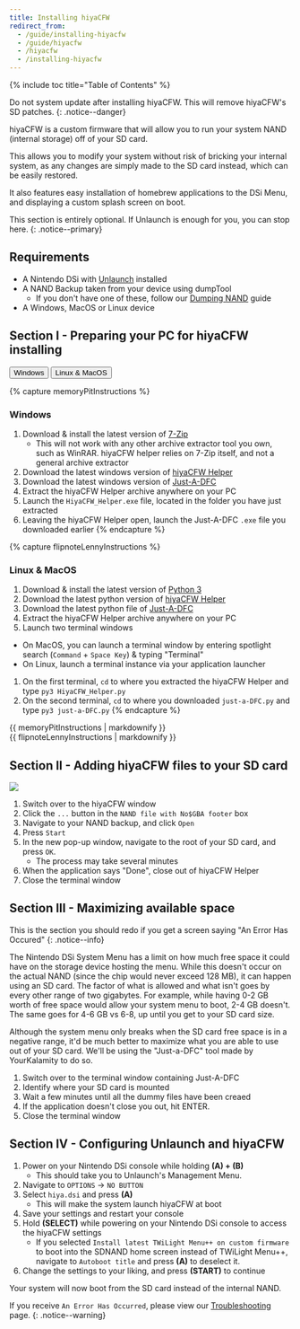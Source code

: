 ```yaml
---
title: Installing hiyaCFW
redirect_from:
  - /guide/installing-hiyacfw
  - /guide/hiyacfw
  - /hiyacfw
  - /installing-hiyacfw
---
```


{% include toc title="Table of Contents" %}

Do not system update after installing hiyaCFW. This will remove hiyaCFW's SD patches.
{: .notice--danger}

hiyaCFW is a custom firmware that will allow you to run your system NAND (internal storage) off of your SD card.

This allows you to modify your system without risk of bricking your internal system, as any changes are simply made to the SD card instead, which can be easily restored.

It also features easy installation of homebrew applications to the DSi Menu, and displaying a custom splash screen on boot.

This section is entirely optional. If Unlaunch is enough for you, you can stop here.
{: .notice--primary}

## Requirements
- A Nintendo DSi with [Unlaunch](/installing-unlaunch) installed
- A NAND Backup taken from your device using dumpTool
  - If you don't have one of these, follow our [Dumping NAND](dumping-nand) guide
- A Windows, MacOS or Linux device

## Section I - Preparing your PC for hiyaCFW installing

<button class="tablinks btn btn--large btn--primary" id="defaultOpen" onclick="openTab(event, 'memoryPitInstructions')">Windows</button>
<button class="tablinks btn btn--large btn--info" onclick="openTab(event, 'flipnoteLennyInstructions')">Linux & MacOS</button>

{% capture memoryPitInstructions %}
### Windows

1. Download & install the latest version of [7-Zip](https://www.7-zip.org/download.html)
   - This will not work with any other archive extractor tool you own, such as WinRAR. hiyaCFW helper relies on 7-Zip itself, and not a general archive extractor
1. Download the latest windows version of [hiyaCFW Helper](https://github.com/mondul/HiyaCFW-Helper/releases)
1. Download the latest windows version of [Just-A-DFC](https://github.com/yourkalamity/just-a-dfc/releases)
1. Extract the hiyaCFW Helper archive anywhere on your PC
1. Launch the `HiyaCFW_Helper.exe` file, located in the folder you have just extracted
1. Leaving the hiyaCFW Helper open, launch the Just-A-DFC `.exe` file you downloaded earlier
{% endcapture %}

{% capture flipnoteLennyInstructions %}
### Linux & MacOS

1. Download & install the latest version of [Python 3](https://www.python.org/downloads/)
1. Download the latest python version of [hiyaCFW Helper](https://github.com/mondul/HiyaCFW-Helper/releases)
1. Download the latest python file of [Just-A-DFC](https://github.com/yourkalamity/just-a-dfc/releases)
1. Extract the hiyaCFW Helper archive anywhere on your PC
1. Launch two terminal windows
  - On MacOS, you can launch a terminal window by entering spotlight search (`Command` + `Space Key`) & typing "Terminal"
  - On Linux, launch a terminal instance via your application launcher
1. On the first terminal, `cd` to where you extracted the hiyaCFW Helper and type `py3 HiyaCFW_Helper.py`
1. On the second terminal, `cd` to where you downloaded `just-a-DFC.py` and type `py3 just-a-DFC.py`
{% endcapture %}

<div id="memoryPitInstructions" class="blanktabcontent">{{ memoryPitInstructions | markdownify }}</div>
<div id="flipnoteLennyInstructions" class="blanktabcontent">{{ flipnoteLennyInstructions | markdownify }}</div>

<script>
	let tabcontent = document.getElementsByClassName("blanktabcontent");
	let tablinks = document.getElementsByClassName("tablinks");

	function openTab(evt, tabName) {
		let element;

		for (element of tabcontent) {
			element.style.display = "none";
		}

		for (element of tablinks) {
			element.className = element.className.replace("btn--primary", "btn--info");
			if (!element.className.includes('btn--info'))
				element.className += " btn--info";
		}

		document.getElementById(tabName).style.display = "block";
		evt.currentTarget.className = evt.currentTarget.className.replace("btn--info", "btn--primary");
	}

	// Get the element with id="defaultOpen" and click on it
	document.getElementById("defaultOpen").click();
</script>

## Section II - Adding hiyaCFW files to your SD card
![](https://camo.githubusercontent.com/538f1d70409d6b38170ef7d845b7818bd902fd87/68747470733a2f2f696d6167652e6962622e636f2f68687a4b524c2f53637265656e2d53686f742d323031382d31302d31382d61742d31362d33302d31382e706e67)

1. Switch over to the hiyaCFW window
1. Click the `...` button in the `NAND file with No$GBA footer` box
1. Navigate to your NAND backup, and click `Open`
1. Press `Start`
1. In the new pop-up window, navigate to the root of your SD card, and press `OK`.
   - The process may take several minutes
1. When the application says "Done", close out of hiyaCFW Helper
1. Close the terminal window

## Section III - Maximizing available space

This is the section you should redo if you get a screen saying "An Error Has Occured"
{: .notice--info}

The Nintendo DSi System Menu has a limit on how much free space it could have on the storage device hosting the menu. While this doesn't occur on the actual NAND (since the chip would never exceed 128 MB), it can happen using an SD card. The factor of what is allowed and what isn't goes by every other range of two gigabytes. For example, while having 0-2 GB worth of free space would allow your system menu to boot, 2-4 GB doesn't. The same goes for 4-6 GB vs 6-8, up until you get to your SD card size.

Although the system menu only breaks when the SD card free space is in a negative range, it'd be much better to maximize what you are able to use out of your SD card. We'll be using the "Just-a-DFC" tool made by YourKalamity to do so.

1. Switch over to the terminal window containing Just-A-DFC
1. Identify where your SD card is mounted
1. Wait a few minutes until all the dummy files have been creaed
1. If the application doesn't close you out, hit ENTER.
1. Close the terminal window

## Section IV - Configuring Unlaunch and hiyaCFW

1. Power on your Nintendo DSi console while holding **(A) + (B)**
   - This should take you to Unlaunch's Management Menu.
1. Navigate to `OPTIONS` -> `NO BUTTON`
1. Select `hiya.dsi` and press **(A)**
   - This will make the system launch hiyaCFW at boot
1. Save your settings and restart your console
1. Hold **(SELECT)** while powering on your Nintendo DSi console to access the hiyaCFW settings
   - If you selected `Install latest TWiLight Menu++ on custom firmware` to boot into the SDNAND home screen instead of TWiLight Menu++, navigate to `Autoboot title` and press **(A)** to deselect it.
1. Change the settings to your liking, and press **(START)** to continue

Your system will now boot from the SD card instead of the internal NAND.

If you receive `An Error Has Occurred`, please view our [Troubleshooting](troubleshooting) page.
{: .notice--warning}
